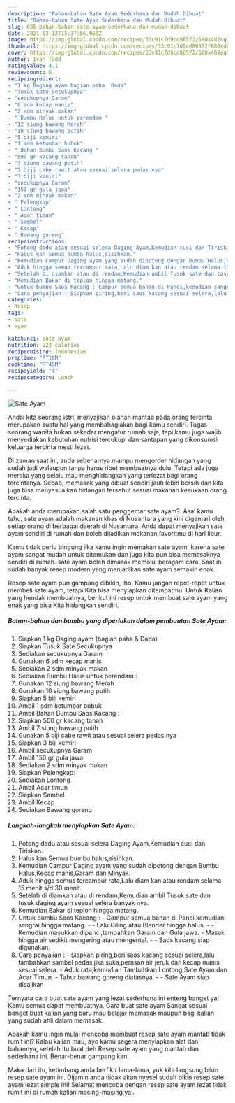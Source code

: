 ```yaml
---
description: "Bahan-bahan Sate Ayam Sederhana dan Mudah Dibuat"
title: "Bahan-bahan Sate Ayam Sederhana dan Mudah Dibuat"
slug: 695-bahan-bahan-sate-ayam-sederhana-dan-mudah-dibuat
date: 2021-02-12T15:37:56.960Z
image: https://img-global.cpcdn.com/recipes/33c91c7d9cd86572/680x482cq70/sate-ayam-foto-resep-utama.jpg
thumbnail: https://img-global.cpcdn.com/recipes/33c91c7d9cd86572/680x482cq70/sate-ayam-foto-resep-utama.jpg
cover: https://img-global.cpcdn.com/recipes/33c91c7d9cd86572/680x482cq70/sate-ayam-foto-resep-utama.jpg
author: Ivan Todd
ratingvalue: 4.1
reviewcount: 6
recipeingredient:
- "1 kg Daging ayam bagian paha  Dada"
- "Tusuk Sate Secukupnya"
- "secukupnya Garam"
- "6 sdm kecap manis"
- "2 sdm minyak makan"
- " Bumbu Halus untuk perendam "
- "12 siung bawang Merah"
- "10 siung bawang putih"
- "5 biji kemiri"
- "1 sdm ketumbar bubuk"
- " Bahan Bumbu Saos Kacang "
- "500 gr kacang tanah"
- "7 siung bawang putih"
- "5 biji cabe rawit atau sesuai selera pedas nya"
- "3 biji kemiri"
- "secukupnya Garam"
- "150 gr gula jawa"
- "2 sdm minyak makan"
- " Pelengkap"
- " Lontong"
- " Acar timun"
- " Sambel"
- " Kecap"
- " Bawang goreng"
recipeinstructions:
- "Potong dadu atau sesuai selera Daging Ayam,Kemudian cuci dan Tiriskan."
- "Halus kan Semua bumbu halus,sisihkan."
- "Kemudian Campur Daging ayam yang sudah dipotong dengan Bumbu Halus,Kecap manis,Garam dan Minyak."
- "Aduk hingga semua tercampur rata,Lalu diam kan atau rendam selama 15 menit s/d 30 menit."
- "Setelah di diamkan atau di rendam,Kemudian ambil Tusuk sate dan tusuk daging ayam sesuai selera banyak nya."
- "Kemudian Bakar di teplon hingga matang."
- "Untuk bumbu Saos Kacang : Campur semua bahan di Panci,kemudian sangrai hingga matang.  Lalu Giling atau Blender hingga halus.  Kemudian masukkan dipanci,tambahkan Garam dan Gula jawa. Masak hingga air sedikit mengering atau mengental.  Saos kacang siap digunakan."
- "Cara penyajian : Siapkan piring,beri saos kacang sesuai selera,lalu tambahkan sambel pedas jika suka,perasan air jeruk dan kecap manis sesuai selera. Aduk rata,kemudian Tambahkan Lontong,Sate Ayam dan Acar Timun. Tabur bawang goreng diatasnya.  Sate Ayam siap disajikan"
categories:
- Resep
tags:
- sate
- ayam

katakunci: sate ayam 
nutrition: 222 calories
recipecuisine: Indonesian
preptime: "PT18M"
cooktime: "PT45M"
recipeyield: "4"
recipecategory: Lunch

---
```



![Sate Ayam](https://img-global.cpcdn.com/recipes/33c91c7d9cd86572/680x482cq70/sate-ayam-foto-resep-utama.jpg)

Andai kita seorang istri, menyajikan olahan mantab pada orang tercinta merupakan suatu hal yang membahagiakan bagi kamu sendiri. Tugas seorang  wanita bukan sekedar mengatur rumah saja, tapi kamu juga wajib menyediakan kebutuhan nutrisi tercukupi dan santapan yang dikonsumsi keluarga tercinta mesti lezat.

Di zaman  saat ini, anda sebenarnya mampu mengorder hidangan yang sudah jadi walaupun tanpa harus ribet membuatnya dulu. Tetapi ada juga mereka yang selalu mau menghidangkan yang terlezat bagi orang tercintanya. Sebab, memasak yang dibuat sendiri jauh lebih bersih dan kita juga bisa menyesuaikan hidangan tersebut sesuai makanan kesukaan orang tercinta. 



Apakah anda merupakan salah satu penggemar sate ayam?. Asal kamu tahu, sate ayam adalah makanan khas di Nusantara yang kini digemari oleh setiap orang di berbagai daerah di Nusantara. Anda dapat menyajikan sate ayam sendiri di rumah dan boleh dijadikan makanan favoritmu di hari libur.

Kamu tidak perlu bingung jika kamu ingin memakan sate ayam, karena sate ayam sangat mudah untuk ditemukan dan juga kita pun bisa memasaknya sendiri di rumah. sate ayam boleh dimasak memalui beragam cara. Saat ini sudah banyak resep modern yang menjadikan sate ayam semakin enak.

Resep sate ayam pun gampang dibikin, lho. Kamu jangan repot-repot untuk membeli sate ayam, tetapi Kita bisa menyiapkan ditempatmu. Untuk Kalian yang hendak membuatnya, berikut ini resep untuk membuat sate ayam yang enak yang bisa Kita hidangkan sendiri.

<!--inarticleads1-->

##### Bahan-bahan dan bumbu yang diperlukan dalam pembuatan Sate Ayam:

1. Siapkan 1 kg Daging ayam (bagian paha &amp; Dada)
1. Siapkan Tusuk Sate Secukupnya
1. Sediakan secukupnya Garam
1. Gunakan 6 sdm kecap manis
1. Sediakan 2 sdm minyak makan
1. Sediakan  Bumbu Halus untuk perendam :
1. Gunakan 12 siung bawang Merah
1. Gunakan 10 siung bawang putih
1. Siapkan 5 biji kemiri
1. Ambil 1 sdm ketumbar bubuk
1. Ambil  Bahan Bumbu Saos Kacang :
1. Siapkan 500 gr kacang tanah
1. Ambil 7 siung bawang putih
1. Gunakan 5 biji cabe rawit atau sesuai selera pedas nya
1. Siapkan 3 biji kemiri
1. Ambil secukupnya Garam
1. Ambil 150 gr gula jawa
1. Sediakan 2 sdm minyak makan
1. Siapkan  Pelengkap:
1. Sediakan  Lontong
1. Ambil  Acar timun
1. Siapkan  Sambel
1. Ambil  Kecap
1. Sediakan  Bawang goreng




<!--inarticleads2-->

##### Langkah-langkah menyiapkan Sate Ayam:

1. Potong dadu atau sesuai selera Daging Ayam,Kemudian cuci dan Tiriskan.
1. Halus kan Semua bumbu halus,sisihkan.
1. Kemudian Campur Daging ayam yang sudah dipotong dengan Bumbu Halus,Kecap manis,Garam dan Minyak.
1. Aduk hingga semua tercampur rata,Lalu diam kan atau rendam selama 15 menit s/d 30 menit.
1. Setelah di diamkan atau di rendam,Kemudian ambil Tusuk sate dan tusuk daging ayam sesuai selera banyak nya.
1. Kemudian Bakar di teplon hingga matang.
1. Untuk bumbu Saos Kacang : - Campur semua bahan di Panci,kemudian sangrai hingga matang. -  - Lalu Giling atau Blender hingga halus. -  - Kemudian masukkan dipanci,tambahkan Garam dan Gula jawa. - Masak hingga air sedikit mengering atau mengental. -  - Saos kacang siap digunakan.
1. Cara penyajian : - Siapkan piring,beri saos kacang sesuai selera,lalu tambahkan sambel pedas jika suka,perasan air jeruk dan kecap manis sesuai selera. - Aduk rata,kemudian Tambahkan Lontong,Sate Ayam dan Acar Timun. - Tabur bawang goreng diatasnya. -  - Sate Ayam siap disajikan




Ternyata cara buat sate ayam yang lezat sederhana ini enteng banget ya! Kamu semua dapat membuatnya. Cara buat sate ayam Sangat sesuai banget buat kalian yang baru mau belajar memasak maupun bagi kalian yang sudah ahli dalam memasak.

Apakah kamu ingin mulai mencoba membuat resep sate ayam mantab tidak rumit ini? Kalau kalian mau, ayo kamu segera menyiapkan alat dan bahannya, setelah itu buat deh Resep sate ayam yang mantab dan sederhana ini. Benar-benar gampang kan. 

Maka dari itu, ketimbang anda berfikir lama-lama, yuk kita langsung bikin resep sate ayam ini. Dijamin anda tiidak akan nyesel sudah bikin resep sate ayam lezat simple ini! Selamat mencoba dengan resep sate ayam lezat tidak rumit ini di rumah kalian masing-masing,ya!.

